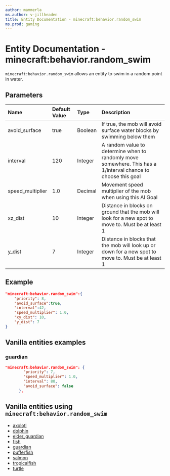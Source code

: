 ```yaml
---
author: mammerla
ms.author: v-jillheaden
title: Entity Documentation - minecraft:behavior.random_swim
ms.prod: gaming
---
```


# Entity Documentation - minecraft:behavior.random_swim

`minecraft:behavior.random_swim` allows an entity to swim in a random point in water.

## Parameters

|Name |Default Value  |Type  |Description  |
|:----------|:----------|:----------|:----------|
|avoid_surface| true| Boolean|  If true, the mob will avoid surface water blocks by swimming below them |
|interval| 120| Integer|  A random value to determine when to randomly move somewhere. This has a 1/interval chance to choose this goal |
|speed_multiplier| 1.0|Decimal|  Movement speed multiplier of the mob when using this AI Goal |
|xz_dist| 10| Integer| Distance in blocks on ground that the mob will look for a new spot to move to. Must be at least 1 |
|y_dist| 7| Integer| Distance in blocks that the mob will look up or down for a new spot to move to. Must be at least 1 |

## Example

```json
"minecraft:behavior.random_swim":{
    "priority": 8,
    "avoid_surface":true,
    "interval":42,
    "speed_multiplier": 1.0,
    "xy_dist": 10,
    "y_dist": 7
}
```

## Vanilla entities examples

### guardian

```json
"minecraft:behavior.random_swim": {
        "priority": 7,
        "speed_multiplier": 1.0,
        "interval": 80,
        "avoid_surface": false
      },

```

## Vanilla entities using `minecraft:behavior.random_swim`

- [axolotl](../../../../Source/VanillaBehaviorPack_Snippets/entities/axolotl.md)
- [dolphin](../../../../Source/VanillaBehaviorPack_Snippets/entities/dolphin.md)
- [elder_guardian](../../../../Source/VanillaBehaviorPack_Snippets/entities/elder_guardian.md)
- [fish](../../../../Source/VanillaBehaviorPack_Snippets/entities/fish.md)
- [guardian](../../../../Source/VanillaBehaviorPack_Snippets/entities/guardian.md)
- [pufferfish](../../../../Source/VanillaBehaviorPack_Snippets/entities/pufferfish.md)
- [salmon](../../../../Source/VanillaBehaviorPack_Snippets/entities/salmon.md)
- [tropicalfish](../../../../Source/VanillaBehaviorPack_Snippets/entities/tropicalfish.md)
- [turtle](../../../../Source/VanillaBehaviorPack_Snippets/entities/turtle.md)
